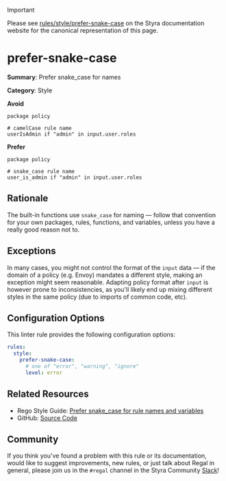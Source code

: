 > [!IMPORTANT]
> Please see [rules/style/prefer-snake-case](https://docs.styra.com/regal/rules/style/prefer-snake-case) on the Styra documentation website for the canonical representation of this page.

# prefer-snake-case

**Summary**: Prefer snake_case for names

**Category**: Style

**Avoid**
```rego
package policy

# camelCase rule name
userIsAdmin if "admin" in input.user.roles
```

**Prefer**
```rego
package policy

# snake_case rule name
user_is_admin if "admin" in input.user.roles
```

## Rationale

The built-in functions use `snake_case` for naming — follow that convention for your own packages, rules, functions,
and variables, unless you have a really good reason not to.

## Exceptions

In many cases, you might not control the format of the `input` data — if the domain of a policy (e.g. Envoy)
mandates a different style, making an exception might seem reasonable. Adapting policy format after `input` is however
prone to inconsistencies, as you'll likely end up mixing different styles in the same policy (due to imports of common
code, etc).

## Configuration Options

This linter rule provides the following configuration options:

```yaml
rules:
  style:
    prefer-snake-case:
      # one of "error", "warning", "ignore"
      level: error
```

## Related Resources

- Rego Style Guide: [Prefer snake_case for rule names and variables](https://github.com/StyraInc/rego-style-guide#prefer-snake_case-for-rule-names-and-variables)
- GitHub: [Source Code](https://github.com/StyraInc/regal/blob/main/bundle/regal/rules/style/prefer-snake-case/prefer_snake_case.rego)

## Community

If you think you've found a problem with this rule or its documentation, would like to suggest improvements, new rules,
or just talk about Regal in general, please join us in the `#regal` channel in the Styra Community
[Slack](https://inviter.co/styra)!
